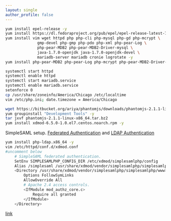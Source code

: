 ```yaml
---
layout: single
author_profile: false
---
```


```bash
yum install epel-release -y
yum install https://dl.fedoraproject.org/pub/epel/epel-release-latest-7.noarch.rpm -y
yum install vim wget httpd php php-cli php-mysql php-gd php-mcrypt \
              gmp-devel php-gmp php-pdo php-xml php-pear-Log \
              php-pear-MDB2 php-pear-MDB2-Driver-mysql \
              java-1.7.0-openjdk java-1.7.0-openjdk-devel \
              mariadb-server mariadb cronie logrotate -y
yum install php-pear-MDB2 php-pear-Log php-mcrypt php-pear-MDB2-Driver-mysql -y
```
```bash
systemctl start httpd
systemctl enable httpd
systemctl start mariadb.service 
systemctl enable mariadb.service
setenforce 0
cp /usr/share/zoneinfo/America/Chicago /etc/localtime
vim /etc/php.ini; date.timezone = America/Chicago
```
```bash
wget https://bitbucket.org/ariya/phantomjs/downloads/phantomjs-2.1.1-linux-x86_64.tar.bz2
yum groupinstall "Development Tools" -y
tar jxvf phantomjs-2.1.1-linux-x86_64.tar.bz2
yum install xdmod-6.5.0-1.0.el7.centos.noarch.rpm -y
```

SimpleSAML setup. [Federated Authentication](http://open.xdmod.org/simpleSAMLphp.html) and [LDAP Authentication](http://open.xdmod.org/simpleSAMLphp-ldap.html)
```bash
yum install php-ldap.x86_64 -y
vim /etc/httpd/conf.d/xdmod.conf
#uncomment below
    # SimpleSAML federated authentication.
    SetEnv SIMPLESAMLPHP_CONFIG_DIR /etc/xdmod/simplesamlphp/config
    Alias /simplesaml /usr/share/xdmod/vendor/simplesamlphp/simplesamlphp/www
    <Directory /usr/share/xdmod/vendor/simplesamlphp/simplesamlphp/www>
        Options FollowSymLinks
        AllowOverride All
        # Apache 2.4 access controls.
        <IfModule mod_authz_core.c>
            Require all granted
        </IfModule>
    </Directory>
```

[link](http://open.xdmod.org/software-requirements.html)
